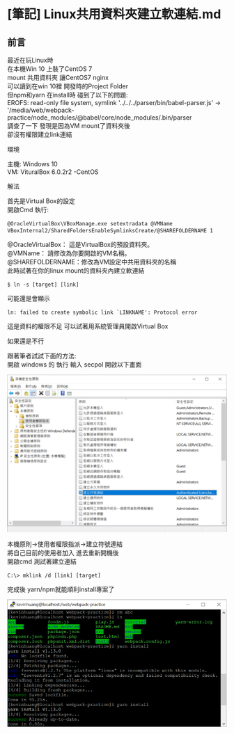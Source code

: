 # [筆記] Linux共用資料夾建立軟連結.md

## 前言

最近在玩Linux時  
在本機Win 10 上裝了CentOS 7  
mount 共用資料夾 讓CentOS7 nginx  
可以讀到在win 10裡 開發時的Project Folder  
但npm和yarn 在install時 碰到了以下的問題:  
EROFS: read-only file system, symlink '../../../parser/bin/babel-parser.js' -> '/media/web/webpack-practice/node_modules/@babel/core/node_modules/.bin/parser  
調查了一下 發現是因為VM mount了資料夾後  
卻沒有權限建立link連結   

環境

主機: Windows 10  
VM: VituralBox 6.0.2r2 -CentOS  

解法

首先是Virtual Box的設定  
開啟Cmd 執行:  
```
@OracleVirtualBox\VBoxManage.exe setextradata @VMName VBoxInternal2/SharedFoldersEnableSymlinksCreate/@SHAREFOLDERNAME 1  
```
@OracleVirtualBox： 這是VirtualBox的預設資料夾。  
@VMName： 請修改為你要開啟的VM名稱。  
@SHAREFOLDERNAME：修改為VM設定中共用資料夾的名稱  
此時試著在你的linux mount的資料夾內建立軟連結  

    $ ln -s [target] [link]  

可能還是會顯示  

    ln: failed to create symbolic link `LINKNAME': Protocol error  

這是資料的權限不足 可以試著用系統管理員開啟Virtual Box  

如果還是不行  

跟著筆者試試下面的方法:  
開啟 windows 的 執行 輸入 secpol 開啟以下畫面  

![Alt text]( img/07481bf27739f6f4d6c323465d3c56e0-1.png )

本機原則->使用者權限指派->建立符號連結  
將自己目前的使用者加入 進去重新開機後  
開啟cmd 測試著建立連結  

    C:\> mklink /d [link] [target]

完成後 yarn/npm就能順利install專案了  

![Alt text]( img/07481bf27739f6f4d6c323465d3c56e0-2.png )
